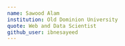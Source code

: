 ```yaml
---
name: Sawood Alam
institution: Old Dominion University
quote: Web and Data Scientist
github_user: ibnesayeed
---
```


